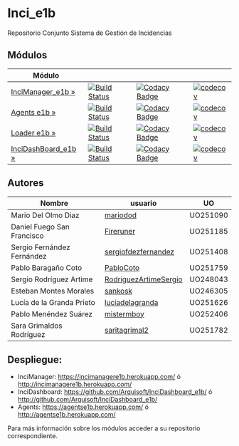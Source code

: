 # Inci_e1b
Repositorio Conjunto Sistema de Gestión de Incidencias

## Módulos
| Módulo | | | | 
|---------------------|---|---|---|
| [InciManager_e1b »](https://github.com/Arquisoft/InciManager_e1b) | [![Build Status](https://travis-ci.org/Arquisoft/InciManager_e1b.svg?branch=master)](https://travis-ci.org/Arquisoft/InciManager_e1b) | [![Codacy Badge](https://api.codacy.com/project/badge/Grade/1d7cb9ab12dd4230a9a1ccdc3a723185)](https://www.codacy.com/app/jelabra/InciManager_e1b?utm_source=github.com&amp;utm_medium=referral&amp;utm_content=Arquisoft/InciManager_e1b&amp;utm_campaign=Badge_Grade)|[![codecov](https://codecov.io/gh/Arquisoft/InciManager_e1b/branch/master/graph/badge.svg)](https://codecov.io/gh/Arquisoft/InciManager_e1b)
| [Agents e1b »](https://github.com/Arquisoft/Agents_e1b) | [![Build Status](https://travis-ci.org/Arquisoft/Agents_e1b.svg?branch=master)](https://travis-ci.org/Arquisoft/Agents_e1b)| [![Codacy Badge](https://api.codacy.com/project/badge/Grade/52c0a7fa26854206a17e11d781bd421c)](https://www.codacy.com/app/jelabra/Agents_e1a?utm_source=github.com&amp;utm_medium=referral&amp;utm_content=Arquisoft/Agents_e1a&amp;utm_campaign=Badge_Grade)|[![codecov](https://codecov.io/gh/Arquisoft/Agents_e1a/branch/master/graph/badge.svg)](https://codecov.io/gh/Arquisoft/Agents_e1a) 
| [Loader e1b »](https://github.com/Arquisoft/Loader_e1b) |[![Build Status](https://travis-ci.org/Arquisoft/Loader_e1b.svg?branch=master)](https://travis-ci.org/Arquisoft/Loader_e1b) | [![Codacy Badge](https://api.codacy.com/project/badge/Grade/6308efdd6cbf43fcb00b4f1f8b3e83f3)](https://www.codacy.com/app/jelabra/Loader_e1b?utm_source=github.com&amp;utm_medium=referral&amp;utm_content=Arquisoft/Loader_e1b&amp;utm_campaign=Badge_Grade)|[![codecov](https://codecov.io/gh/Arquisoft/Loader_e1b/branch/master/graph/badge.svg)](https://codecov.io/gh/Arquisoft/Loader_e1b)| 
| [InciDashBoard_e1b »](https://github.com/Arquisoft/InciDashboard_e1b) | [![Build Status](https://travis-ci.org/Arquisoft/InciDashboard_e1b.svg?branch=master)](https://travis-ci.org/Arquisoft/InciDashboard_e1b)|[![Codacy Badge](https://api.codacy.com/project/badge/Grade/6308efdd6cbf43fcb00b4f1f8b3e83f3)](https://app.codacy.com/app/mariodod/InciDashboard_e1b/dashboard) |[![codecov](https://codecov.io/gh/Arquisoft/InciDashboard_e1b/branch/master/graph/badge.svg)](https://codecov.io/gh/Arquisoft/InciDashboard_e1b)
  
 
## Autores

Nombre | usuario | UO
--- | --- | ---
Mario Del Olmo Diaz | [mariodod](https://github.com/mariodod) | UO251090
Daniel Fuego San Francisco | [Fireruner](https://github.com/Fireruner) | UO251185
Sergio Fernández Fernández | [sergiofdezfernandez](https://github.com/sergiofdezfernandez) | UO251408
Pablo Baragaño Coto | [PabloCoto](https://github.com/PabloCoto) | UO251759
Sergio Rodríguez Artime | [RodriguezArtimeSergio](https://github.com/RodriguezArtimeSergio) | UO248043
Esteban Montes Morales | [sankosk](https://github.com/sankosk) | UO246305
Lucía de la Granda Prieto | [luciadelagranda](https://github.com/luciadelagranda) | UO251626
Pablo Menéndez Suárez | [mistermboy](https://github.com/mistermboy) | UO252406
Sara Grimaldos Rodríguez | [saritagrimal2](https://github.com/saritagrimal2) | UO251782



## Despliegue:
- InciManager: https://incimanagere1b.herokuapp.com/ ó http://incimanagere1b.herokuapp.com/
- InciDashboard: https://github.com/Arquisoft/InciDashboard_e1b/ ó http://github.com/Arquisoft/InciDashboard_e1b/
- Agents: https://agentse1b.herokuapp.com/ ó http://agentse1b.herokuapp.com/


Para más información sobre los módulos acceder a su repositorio correspondiente.
